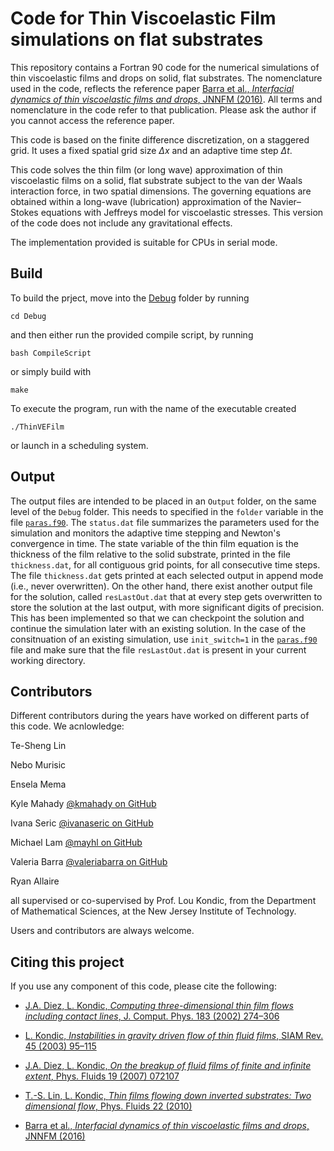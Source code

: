 # Code for Thin Viscoelastic Film simulations on flat substrates

This repository contains a Fortran 90 code for the numerical simulations of thin viscoelastic films and drops on solid, flat substrates. The nomenclature used in the code, reflects the reference paper 
[Barra et al., *Interfacial dynamics of thin viscoelastic films and drops*, JNNFM (2016)](http://dx.doi.org/10.1016/j.jnnfm.2016.10.001). 
All terms and nomenclature in the code refer to that publication. Please ask the author if you cannot access the reference paper.

This code is based on the finite difference discretization, on a staggered grid. 
It uses a fixed spatial grid size $\Delta x$ and an adaptive time step $\Delta t$.

This code solves the thin film (or long wave) approximation of thin viscoelastic films 
on a solid, flat substrate subject to the van der Waals interaction force, in two spatial dimensions. 
The governing equations are obtained within a long-wave (lubrication) approximation of the Navier–Stokes equations 
with Jeffreys model for viscoelastic stresses. This version of the code does not include any gravitational effects. 

The implementation provided is suitable for CPUs in serial mode. 

## Build

To build the prject, move into the [Debug](./Debug/) folder by running 

`cd Debug`

and then either run the provided compile script, by running

`bash CompileScript`

or simply build with 

`make`

To execute the program, run with the name of the executable created

`./ThinVEFilm`

or launch in a scheduling system.

## Output

The output files are intended to be placed in an `Output` folder, on the same level of the `Debug` folder. This needs to specified in the `folder` variable in the file [`paras.f90`](./paras.f90). The `status.dat` file summarizes the parameters used for the simulation and monitors the adaptive time stepping and Newton's convergence in time. The state variable of the thin film equation is the thickness of the film relative to the solid substrate, printed in the file `thickness.dat`, for all contiguous grid points, for all consecutive time steps. The file `thickness.dat` gets printed at each selected output in append mode (i.e., never overwritten). On the other hand, there exist another output file for the solution, called `resLastOut.dat` that at every step gets overwritten to store the solution at the last output, with more significant digits of precision. This has been implemented so that we can checkpoint the solution and continue the simulation later with an existing solution. In the case of the consitnuation of an existing simulation, use `init_switch=1` in the [`paras.f90`](./paras.f90) file and make sure that the file `resLastOut.dat` is present in your current working directory.

## Contributors
Different contributors during the years have worked on different parts of this code. We acnlowledge:

Te-Sheng Lin

Nebo Murisic

Ensela Mema

Kyle Mahady [@kmahady on GitHub](https://github.com/kmahady)

Ivana Seric [@ivanaseric on GitHub](https://github.com/ivanaseric)

Michael Lam [@mayhl on GitHub](https://github.com/mayhl/)

Valeria Barra [@valeriabarra on GitHub](https://github.com/valeriabarra)

Ryan Allaire

all supervised or co-supervised by Prof. Lou Kondic, 
from the Department of Mathematical Sciences, at the New Jersey Institute of Technology.

Users and contributors are always welcome.

## Citing this project

If you use any component of this code, please cite the following:

* [J.A. Diez, L. Kondic, *Computing three-dimensional thin film flows including contact lines*, J. Comput. Phys. 183 (2002) 274–306](http://www.sciencedirect.com/science/article/pii/S0021999102971974)

* [L. Kondic, *Instabilities in gravity driven flow of thin fluid films*, SIAM Rev. 45 (2003) 95–115](https://doi.org/10.1137/S003614450240135) 

* [J.A. Diez, L. Kondic, *On the breakup of fluid films of finite and infinite extent*, Phys. Fluids 19 (2007) 072107](https://doi.org/10.1063/1.2749515)

* [T.-S. Lin, L. Kondic, *Thin films flowing down inverted substrates: Two dimensional flow*, Phys. Fluids 22 (2010)](https://aip.scitation.org/doi/10.1063/1.3428753)

* [Barra et al., *Interfacial dynamics of thin viscoelastic films and drops*, JNNFM (2016)](http://dx.doi.org/10.1016/j.jnnfm.2016.10.001)

